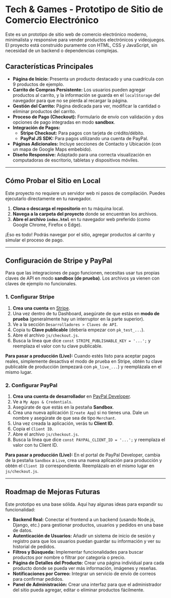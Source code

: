 # Tech & Games - Prototipo de Sitio de Comercio Electrónico

Este es un prototipo de sitio web de comercio electrónico moderno, minimalista y responsive para vender productos electrónicos y videojuegos. El proyecto está construido puramente con HTML, CSS y JavaScript, sin necesidad de un backend o dependencias complejas.

## Características Principales

- **Página de Inicio:** Presenta un producto destacado y una cuadrícula con 9 productos de ejemplo.
- **Carrito de Compras Persistente:** Los usuarios pueden agregar productos al carrito, y la información se guarda en el `localStorage` del navegador para que no se pierda al recargar la página.
- **Gestión del Carrito:** Página dedicada para ver, modificar la cantidad o eliminar productos del carrito.
- **Proceso de Pago (Checkout):** Formulario de envío con validación y dos opciones de pago integradas en modo **sandbox**.
- **Integración de Pagos:**
    - **Stripe Checkout:** Para pagos con tarjeta de crédito/débito.
    - **PayPal JS SDK:** Para pagos utilizando una cuenta de PayPal.
- **Páginas Adicionales:** Incluye secciones de Contacto y Ubicación (con un mapa de Google Maps embebido).
- **Diseño Responsive:** Adaptado para una correcta visualización en computadoras de escritorio, tabletas y dispositivos móviles.

---

## Cómo Probar el Sitio en Local

Este proyecto no requiere un servidor web ni pasos de compilación. Puedes ejecutarlo directamente en tu navegador.

1.  **Clona o descarga el repositorio** en tu máquina local.
2.  **Navega a la carpeta del proyecto** donde se encuentran los archivos.
3.  **Abre el archivo `index.html`** en tu navegador web preferido (como Google Chrome, Firefox o Edge).

¡Eso es todo! Podrás navegar por el sitio, agregar productos al carrito y simular el proceso de pago.

---

## Configuración de Stripe y PayPal

Para que las integraciones de pago funcionen, necesitas usar tus propias claves de API en modo **sandbox (de prueba)**. Los archivos ya vienen con claves de ejemplo no funcionales.

### 1. Configurar Stripe

1.  **Crea una cuenta** en [Stripe](https://dashboard.stripe.com/register).
2.  Una vez dentro de tu Dashboard, asegúrate de que estás en **modo de prueba** (generalmente hay un interruptor en la parte superior).
3.  Ve a la sección `Desarrolladores > Claves de API`.
4.  Copia tu **Clave publicable** (debería empezar con `pk_test_...`).
5.  Abre el archivo `js/checkout.js`.
6.  Busca la línea que dice `const STRIPE_PUBLISHABLE_KEY = '...';` y reemplaza el valor con tu clave publicable.

**Para pasar a producción (Live):** Cuando estés listo para aceptar pagos reales, simplemente desactiva el modo de prueba en Stripe, obtén tu clave publicable de producción (empezará con `pk_live_...`) y reemplázala en el mismo lugar.

### 2. Configurar PayPal

1.  **Crea una cuenta de desarrollador** en [PayPal Developer](https://developer.paypal.com/home/).
2.  Ve a `My Apps & Credentials`.
3.  Asegúrate de que estás en la pestaña **Sandbox**.
4.  Crea una nueva aplicación (`Create App`) si no tienes una. Dale un nombre y asegúrate de que sea de tipo `Merchant`.
5.  Una vez creada la aplicación, verás tu **Client ID**.
6.  Copia el `Client ID`.
7.  Abre el archivo `js/checkout.js`.
8.  Busca la línea que dice `const PAYPAL_CLIENT_ID = '...';` y reemplaza el valor con tu Client ID.

**Para pasar a producción (Live):** En el portal de PayPal Developer, cambia de la pestaña `Sandbox` a `Live`, crea una nueva aplicación para producción y obtén el `Client ID` correspondiente. Reemplázalo en el mismo lugar en `js/checkout.js`.

---

## Roadmap de Mejoras Futuras

Este prototipo es una base sólida. Aquí hay algunas ideas para expandir su funcionalidad:

- **Backend Real:** Conectar el frontend a un backend (usando Node.js, Django, etc.) para gestionar productos, usuarios y pedidos en una base de datos.
- **Autenticación de Usuarios:** Añadir un sistema de inicio de sesión y registro para que los usuarios puedan guardar su información y ver su historial de pedidos.
- **Filtros y Búsqueda:** Implementar funcionalidades para buscar productos por nombre o filtrar por categoría o precio.
- **Página de Detalles del Producto:** Crear una página individual para cada producto donde se pueda ver más información, imágenes y reseñas.
- **Notificaciones por Correo:** Integrar un servicio de envío de correos para confirmar pedidos.
- **Panel de Administración:** Crear una interfaz para que el administrador del sitio pueda agregar, editar o eliminar productos fácilmente.
